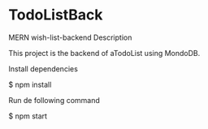 # TodoListBack
MERN wish-list-backend
Description

This project is the backend of aTodoList using MondoDB.

Install dependencies

$ npm install

Run de following command

$ npm start
